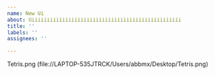 ```yaml
---
name: New Ui
about: Uiiiiiiiiiiiiiiiiiiiiiiiiiiiiiiiiiiiiiiiiiiiiiiiii
title: ''
labels: ''
assignees: ''

---
```


Tetris.png (file://LAPTOP-535JTRCK/Users/abbmx/Desktop/Tetris.png)
